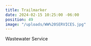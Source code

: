 ```yaml
---
title: Trailmarker
date: 2024-02-15 10:25:00 -06:00
position: 49
image: "/uploads/WW%20SERVICES.jpg"
---
```


Wastewater Service
